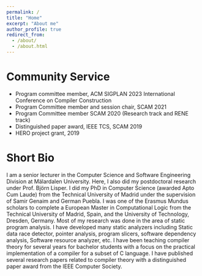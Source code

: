 ```yaml
---
permalink: /
title: "Home"
excerpt: "About me"
author_profile: true
redirect_from: 
  - /about/
  - /about.html
---
```


Community Service
=================

- Program committee member, ACM SIGPLAN 2023 International Conference on Compiler Construction
- Program Committee member and session chair, SCAM 2021
- Program Committee member SCAM 2020 (Research track and RENE track)
- Distinguished paper award, IEEE TCS, SCAM 2019
- HERO project grant, 2019

Short Bio
===========
I am a senior lecturer in the Computer Science and Software Engineering Division at Mälardalen University. Here, I also did my postdoctoral research under Prof. Björn Lisper. I did my PhD in Computer Science (awarded Apto Cum Laude) from the Technical University of Madrid under the supervision of Samir Genaim and German Puebla. I was one of the Erasmus Mundus scholars to complete a European Master in Computational Logic from the Technical University of Madrid, Spain,  and  the University of Technology, Dresden, Germany. Most of my research was done in the area of static program analysis. I have developed many static analyzers including Static data race detector, pointer analysis, program slicers, software dependency analysis, Software resource analyzer, etc. I have been teaching compiler theory for
several years for bachelor students with a focus on the practical implementation of a compiler for a subset of C language. I have published several research papers related to compiler theory with a distinguished paper award from the IEEE Computer Society.

